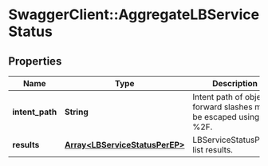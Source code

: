 # SwaggerClient::AggregateLBServiceStatus

## Properties
Name | Type | Description | Notes
------------ | ------------- | ------------- | -------------
**intent_path** | **String** | Intent path of object, forward slashes must be escaped using %2F.  | 
**results** | [**Array&lt;LBServiceStatusPerEP&gt;**](LBServiceStatusPerEP.md) | LBServiceStatusPerEP list results. | [optional] 


